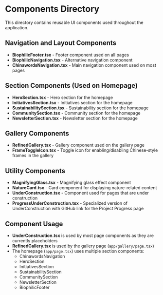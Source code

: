 # Components Directory

This directory contains reusable UI components used throughout the application.

## Navigation and Layout Components

- **BiophilicFooter.tsx** - Footer component used on all pages
- **BiophilicNavigation.tsx** - Alternative navigation component
- **ChinawordsNavigation.tsx** - Main navigation component used on most pages

## Section Components (Used on Homepage)

- **HeroSection.tsx** - Hero section for the homepage
- **InitiativesSection.tsx** - Initiatives section for the homepage
- **SustainabilitySection.tsx** - Sustainability section for the homepage
- **CommunitySection.tsx** - Community section for the homepage
- **NewsletterSection.tsx** - Newsletter section for the homepage

## Gallery Components

- **RefinedGallery.tsx** - Gallery component used on the gallery page
- **FrameToggleIcon.tsx** - Toggle icon for enabling/disabling Chinese-style frames in the gallery

## Utility Components

- **MagnifyingGlass.tsx** - Magnifying glass effect component
- **NatureCard.tsx** - Card component for displaying nature-related content
- **UnderConstruction.tsx** - Component used for pages that are under construction
- **ProgressUnderConstruction.tsx** - Specialized version of UnderConstruction with GitHub link for the Project Progress page

## Component Usage

- **UnderConstruction.tsx** is used by most page components as they are currently placeholders
- **RefinedGallery.tsx** is used by the gallery page (`app/gallery/page.tsx`)
- The homepage (`app/page.tsx`) uses multiple section components:
  - ChinawordsNavigation
  - HeroSection
  - InitiativesSection
  - SustainabilitySection
  - CommunitySection
  - NewsletterSection
  - BiophilicFooter
